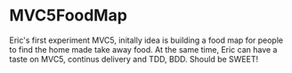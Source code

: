 # MVC5FoodMap
Eric's first experiment MVC5, initally idea is building a food map for people to find the home made take away food. At the same time, Eric can have a taste on MVC5, continus delivery and TDD, BDD. Should be SWEET!
